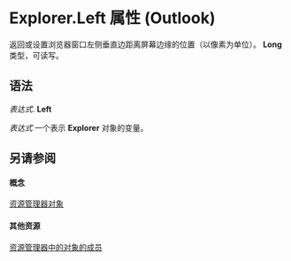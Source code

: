 
# Explorer.Left 属性 (Outlook)

返回或设置浏览器窗口左侧垂直边距离屏幕边缘的位置（以像素为单位）。 **Long** 类型，可读写。


## 语法

 _表达式_. **Left**

 _表达式_ 一个表示 **Explorer** 对象的变量。


## 另请参阅


#### 概念


[资源管理器对象](026591e5-049f-503a-4166-34e6dbc225fb.md)
#### 其他资源


[资源管理器中的对象的成员](4412c507-4dcd-6005-b9c8-11824624250d.md)